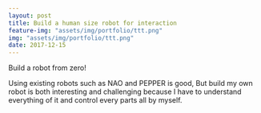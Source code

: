 ```yaml
---
layout: post
title: Build a human size robot for interaction
feature-img: "assets/img/portfolio/ttt.png"
img: "assets/img/portfolio/ttt.png"
date: 2017-12-15
---
```


Build a robot from zero!

Using existing robots such as NAO and PEPPER is good, But build my own robot is both  interesting and challenging because I have to understand everything of it and control every parts all by myself.
